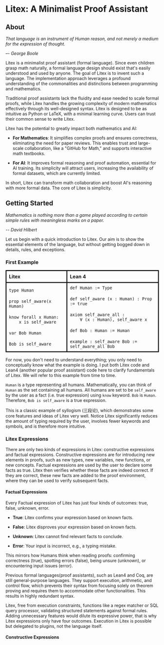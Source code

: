 # Litex: A Minimalist Proof Assistant

## About

_That language is an instrument of Human reason, and not merely a medium for the expression of thought._

_–- George Boole_

Litex is a minimalist proof assistant (formal language). Since even children grasp math naturally, a formal language design should exist that's easily understood and used by anyone. The goal of Litex is to invent such a language. The implementation approach leverages a profound understanding of the commonalities and distinctions between programming and mathematics.

Traditional proof assistants lack the fluidity and ease needed to scale formal proofs, while Litex handles the growing complexity of modern mathematics effectively through its well-designed syntax. Litex is designed to be as  intuitive as Python or LaTeX, with a minimal learning curve. Users can trust their common sense to write Litex.

Litex has the potential to greatly impact both mathematics and AI:

- **For Mathematics**: It simplifies complex proofs and ensures correctness, eliminating the need for paper reviews. This enables trust and large-scale collaboration, like a "GitHub for Math," and supports interactive math textbooks.

- **For AI**: It improves formal reasoning and proof automation, essential for AI training. Its simplicity will attract users, increasing the availability of formal datasets, which are currently limited.

In short, Litex can transform math collaboration and boost AI's reasoning with more formal data. The core of Litex is simplicity.

## Getting Started

_Mathematics is nothing more than a game played according to certain simple rules with meaningless marks on a paper._

_-- David Hilbert_

Let us begin with a quick introduction to Litex. Our aim is to show the essential elements of the language, but without getting bogged down in details, rules, and exceptions.

### First Example


<table style="border-collapse: collapse; width: 100%;">
  <tr>
    <th style="border: 3px solid black; padding: 8px; text-align: left; width: 40%;">Litex</th>
    <th style="border: 3px solid black; padding: 8px; text-align: left; width: 60%;">Lean 4</th>
  </tr>
  <tr>
    <td style="border: 3px solid black; padding: 8px;">
      <code>type Human</code> <br><br>
      <code>prop self_aware(x Human)</code> <br><br>      <code>know forall x Human:</code> <br>
      <code>&nbsp;&nbsp;&nbsp;&nbsp;x is self_aware</code> <br> <br>
      <code>var Bob Human</code> <br> <br>
      <code>Bob is self_aware</code>
    </td>
    <td style="border: 3px solid black; padding: 8px;">
      <code>def Human := Type</code> <br><br>
      <code>def self_aware (x : Human) : Prop := true</code> <br><br>
      <code>axiom self_aware_all :</code><br>
      <code>&nbsp;&nbsp;&nbsp;&nbsp;∀ (x : Human), self_aware x</code> <br><br>
      <code>def Bob : Human := Human</code> <br><br>
      <code>example : self_aware Bob := self_aware_all Bob</code>
    </td>
  </tr>
</table>

For now, you don't need to understand everything; you only need to conceptually know what the example is doing. I put both Litex code and Lean4 (another popular proof assistant) code here to clarify fundamentals of Litex. We will refer to this example from time to time.

`Human` is a type representing all humans. Mathematically, you can think of `Human` as the set containing all humans. All humans are set to be `self_aware` by the user as a fact (i.e. true expression) using `know` keyword. `Bob` is `Human`. Therefore, `Bob is self_aware` is a true expression.

This is a classic example of syllogism (三段论), which demonstrates some core features and ideas of Litex very well. Notice Litex significantly reduces the amount of typing required by the user, involves fewer keywords and symbols, and is therefore more intuitive.

### Litex Expressions

There are only two kinds of expressions in Litex: constructive expressions and factual expressions. Constructive expressions are for introducing new elements in proofs, such as new types, new variables, new functions, or new concepts. Factual expressions are used by the user to declare some facts as true. Litex then verifies whether these facts are indeed correct. If they are correct, these new facts are added to the proof environment, where they can be used to verify subsequent facts.

#### Factual Expressions

Every Factual expression of Litex has just four kinds of outcomes: true, false, unknown, error. 

- **True**: Litex confirms your expression based on known facts.

- **False**: Litex disproves your expression based on known facts.

- **Unknown**: Litex cannot find relevant facts to conclude.

- **Error**: Your input is incorrect, e.g., a typing mistake.

This mirrors how Humans think when reading proofs: confirming correctness (true), spotting errors (false), being unsure (unknown), or encountering input issues (error). 

Previous formal languages(proof assistants), such as Lean4 and Coq, are still general-purpose languages. They support execution, arithmetic, and control flow, which prevents their syntax from focusing solely on theorem proving and requires them to accommodate other functionalities. This results in highly redundant syntax.

Litex, free from execution constraints, functions like a regex matcher or SQL query processor, validating structured statements against formal rules. Adding unnecessary features would dilute its expressive power, that is why Litex expressions only have four outcomes. Execution in Litex is possible but delegated to plugins, not the language itself.

#### Constructive Expressions